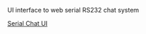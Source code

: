 UI interface to web serial RS232 chat system

[Serial Chat UI](https://sergei-iliev.github.io/serial-chat/)
